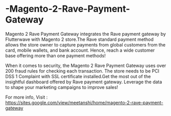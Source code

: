 # -Magento-2-Rave-Payment-Gateway
Magento 2 Rave Payment Gateway integrates the Rave payment gateway by Flutterwave with Magento 2 store.The Rave standard payment method allows the store owner to capture payments from global customers from the card, mobile wallets, and bank account. Hence, reach a wide customer base offering more than one payment methods!  

When it comes to security, the Magento 2 Rave Payment Gateway uses over 200 fraud rules for checking each transaction. The store needs to be PCI DSS 1 Complaint with SSL certificate installed.Get the most out of the insightful dashboard offered by Rave payment gateway. Leverage the data to shape your marketing campaigns to improve sales!  

For more info, Visit : https://sites.google.com/view/meetanshi/home/magento-2-rave-payment-gateway
